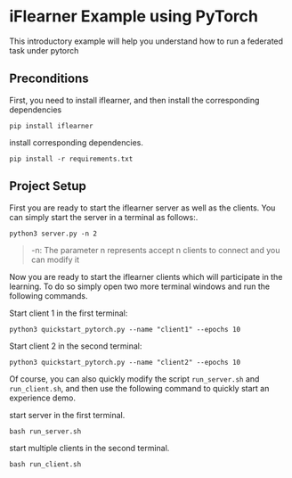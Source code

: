 # iFlearner Example using PyTorch

This introductory example will help you understand how to run a federated task under pytorch

## Preconditions
First, you need to install iflearner, and then install the corresponding dependencies
```shell
pip install iflearner
```

install corresponding dependencies.
```shell
pip install -r requirements.txt
```

## Project Setup

First you are ready to start the iflearner server as well as the clients. You can simply start the server in a terminal as follows:.  
```shell
python3 server.py -n 2
```
> -n: The parameter n represents accept n clients to connect and you can modify it

Now you are ready to start the iflearner clients which will participate in the learning. To do so simply open two more terminal windows and run the following commands.

Start client 1 in the first terminal:

```shell
python3 quickstart_pytorch.py --name "client1" --epochs 10
```

Start client 2 in the second terminal:

```shell
python3 quickstart_pytorch.py --name "client2" --epochs 10
```

Of course, you can also quickly modify the script `run_server.sh` and `run_client.sh`, and then use the following command to quickly start an experience demo.

start server in the first terminal.
```shell
bash run_server.sh
```

start multiple clients in the second terminal.
```shell
bash run_client.sh
```